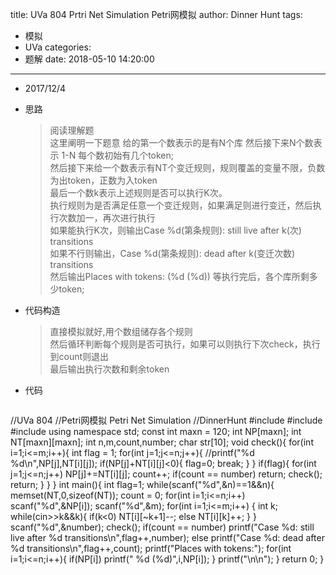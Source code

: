 title: UVa 804 Prtri Net Simulation Petri网模拟
author: Dinner Hunt
tags:
  - 模拟
  - UVa
categories:
  - 题解
date: 2018-05-10 14:20:00
---
* 2017/12/4    
 * 思路  
      > 阅读理解题  
      这里阐明一下题意 给的第一个数表示的是有N个库 然后接下来N个数表示 1-N 每个数初始有几个token;  
      然后接下来给一个数表示有NT个变迁规则，规则覆盖的变量不限，负数为出token，正数为入token  
      最后一个数k表示上述规则是否可以执行K次。  
      执行规则为是否满足任意一个变迁规则，如果满足则进行变迁，然后执行次数加一，再次进行执行  
      如果能执行K次，则输出Case %d(第条规则): still live after k(次) transitions  
      如果不行则输出，Case %d(第条规则): dead after k(变迁次数) transitions  
      然后输出Places with tokens: (%d (%d)) 等执行完后，各个库所剩多少token;  
       
   <!--more-->
 * 代码构造
	>直接模拟就好,用个数组储存各个规则   
    然后循环判断每个规则是否可执行，如果可以则执行下次check，执行到count则退出  
    最后输出执行次数和剩余token
  
 * 代码
		
	```cpp
//UVa 804
//Petri网模拟 Petri Net Simulation
//DinnerHunt
#include <cstdio>
#include <cstring>
#include <iostream>
using namespace std;
const int maxn = 120;
int NP[maxn];
int NT[maxn][maxn];
int n,m,count,number;
char str[10];
void check(){
    for(int i=1;i<=m;i++){
        int flag = 1;
        for(int j=1;j<=n;j++){
            //printf("%d %d\n",NP[j],NT[i][j]);
            if(NP[j]+NT[i][j]<0){
                flag=0;
                break;
            }
        }
        if(flag){
            for(int j=1;j<=n;j++)
                NP[j]+=NT[i][j];
            count++;
            if(count == number) return;
            check();
            return;
        }
    }
}
int main(){
    int flag=1;
    while(scanf("%d",&n)==1&&n){
        memset(NT,0,sizeof(NT));
        count = 0;
        for(int i=1;i<=n;i++)
            scanf("%d",&NP[i]);
        scanf("%d",&m);
        for(int i=1;i<=m;i++)
        {
            int k;
            while(cin>>k&&k){
                if(k<0)
                NT[i][~k+1]--;
                else
                NT[i][k]++;
            }
        }
        scanf("%d",&number);
        check();
        if(count == number)
            printf("Case %d: still live after %d transitions\n",flag++,number);
        else 
            printf("Case %d: dead after %d transitions\n",flag++,count);
        printf("Places with tokens:");
        for(int i=1;i<=n;i++){
            if(NP[i])
                printf(" %d (%d)",i,NP[i]);
        }
        printf("\n\n");
    }
    return 0;
}
 ```